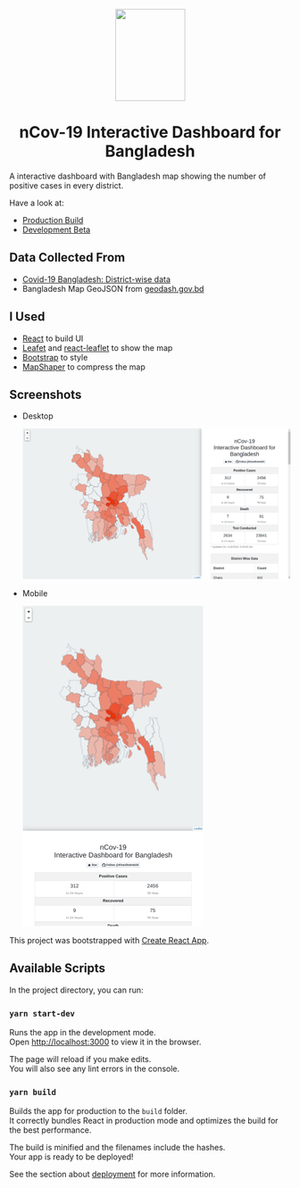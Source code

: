 <p align="center">
<a href="https://www.co-ronabd.info/" align="center">
<img align="center" width="125" height="165" src="https://github.com/KhanShaheb34/nCov19-InteractiveDashboard-BD/raw/master/images/logo.png">
</a>
</p>

# <div align="center">nCov-19 Interactive Dashboard for Bangladesh<div>

A interactive dashboard with Bangladesh map showing the number of positive cases in every district.

Have a look at:
* [Production Build](https://www.co-ronabd.info/)
* [Development Beta](https://ncov19-idbbd.herokuapp.com/)

## Data Collected From

- [Covid-19 Bangladesh: District-wise data](https://github.com/ahmedsadman/covid19-bd)
- Bangladesh Map GeoJSON from [geodash.gov.bd](https://geodash.gov.bd/)

## I Used

- [React](https://reactjs.org/) to build UI
- [Leafet](https://leafletjs.com/) and [react-leaflet](https://react-leaflet.js.org/) to show the map
- [Bootstrap](https://getbootstrap.com/) to style
- [MapShaper](http://mapshaper.org/) to compress the map

## Screenshots

- Desktop

  ![PC Screenshot](/images/sspc.png)

- Mobile

  ![Mobile Screenshot](/images/ssmb.png)

This project was bootstrapped with [Create React App](https://github.com/facebook/create-react-app).

## Available Scripts

In the project directory, you can run:

### `yarn start-dev`

Runs the app in the development mode.<br />
Open [http://localhost:3000](http://localhost:3000) to view it in the browser.

The page will reload if you make edits.<br />
You will also see any lint errors in the console.

### `yarn build`

Builds the app for production to the `build` folder.<br />
It correctly bundles React in production mode and optimizes the build for the best performance.

The build is minified and the filenames include the hashes.<br />
Your app is ready to be deployed!

See the section about [deployment](https://facebook.github.io/create-react-app/docs/deployment) for more information.
